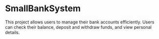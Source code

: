 # SmallBankSystem
This project allows users to manage their bank accounts efficiently. Users can check their balance, deposit and withdraw funds, and view personal details.
